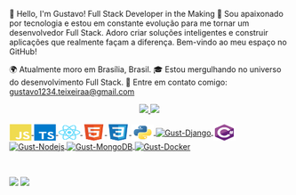 👋 Hello, I'm Gustavo! Full Stack Developer in the Making 🚀
Sou apaixonado por tecnologia e estou em constante evolução para me tornar um desenvolvedor Full Stack. Adoro criar soluções inteligentes e construir aplicações que realmente façam a diferença. Bem-vindo ao meu espaço no GitHub!

🌍 Atualmente moro em Brasília, Brasil.
🎓 Estou mergulhando no universo do desenvolvimento Full Stack.
📧 Entre em contato comigo: gustavo1234.teixeiraa@gmail.com

<div align="center">
  <a href="https://github.com/GustavoTeixeiraDev">
  <img height="180em" src="https://github-readme-stats.vercel.app/api?username=GustavoTeixeiraDev&show_icons=true&theme=dark&include_all_commits=true&count_private=true"/>
  <img height="180em" src="https://github-readme-stats.vercel.app/api/top-langs/?username=GustavoTeixeiraDev&layout=compact&langs_count=7&theme=dark"/>
</div>
<div style="display: inline_block"><br> <img align="center" alt="Gust-Js" height="30" width="40" src="https://raw.githubusercontent.com/devicons/devicon/master/icons/javascript/javascript-plain.svg"> <img align="center" alt="Gust-Ts" height="30" width="40" src="https://raw.githubusercontent.com/devicons/devicon/master/icons/typescript/typescript-plain.svg"> <img align="center" alt="Gust-React" height="30" width="40" src="https://raw.githubusercontent.com/devicons/devicon/master/icons/react/react-original.svg"> <img align="center" alt="Gust-HTML" height="30" width="40" src="https://raw.githubusercontent.com/devicons/devicon/master/icons/html5/html5-original.svg"> <img align="center" alt="Gust-CSS" height="30" width="40" src="https://raw.githubusercontent.com/devicons/devicon/master/icons/css3/css3-original.svg"> <img align="center" alt="Gust-Python" height="30" width="40" src="https://raw.githubusercontent.com/devicons/devicon/master/icons/python/python-original.svg"> <img align="center" alt="Gust-Django" height="30" width="40" src="https://cdn.jsdelivr.net/gh/devicons/devicon/icons/django/django-plain.svg"> <img align="center" alt="Gust-Csharp" height="30" width="40" src="https://raw.githubusercontent.com/devicons/devicon/master/icons/csharp/csharp-original.svg"> <img align="center" alt="Gust-Nodejs" height="30" width="40" src="https://cdn.jsdelivr.net/gh/devicons/devicon/icons/nodejs/nodejs-original.svg" /> <img align="center" alt="Gust-MongoDB" height="30" width="40" src="https://cdn.jsdelivr.net/gh/devicons/devicon/icons/mongodb/mongodb-original.svg"> <img align="center" alt="Gust-Docker" height="30" width="40" src="https://cdn.jsdelivr.net/gh/devicons/devicon/icons/docker/docker-original.svg"> </div> <br/>

##

<div>

 <a href = "mailto:gustavo1234.teixeiraa@gmail.com"><img src="https://img.shields.io/badge/-Gmail-%23333?style=for-the-badge&logo=gmail&logoColor=white" target="_blank"></a>
  <a href="https://www.linkedin.com/in/gustavo-teixeira-dev/" target="_blank"><img src="https://img.shields.io/badge/-LinkedIn-%230077B5?style=for-the-badge&logo=linkedin&logoColor=white" target="_blank"></a> 
  
</div>
 
<!---
GustavoTeixeiraDev/GustavoTeixeiraDev is a ✨ special ✨ repository because its README.md (this file) appears on your GitHub profile.
You can click the Preview link to take a look at your changes.
--->
